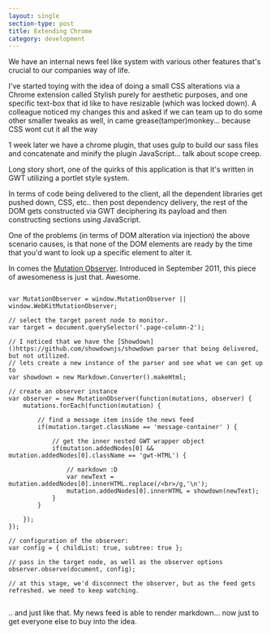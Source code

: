 ```yaml
---
layout: single
section-type: post
title: Extending Chrome
category: development
---
```


We have an internal news feel like system with various other features that's crucial to our companies way of life.

I've started toying with the idea of doing a small CSS alterations via a Chrome extension called Stylish purely for aesthetic purposes, and one specific text-box that id like to have resizable (which was locked down). A colleague noticed my changes this and asked if we can team up to do some other smaller tweaks as well, in came grease(tamper)monkey... because CSS wont cut it all the way

1 week later we have a chrome plugin, that uses gulp to build our sass files and concatenate and minify the plugin JavaScript... talk about scope creep.

Long story short, one of the quirks of this application is that it's written in GWT utilizing a portlet style system.

In terms of code being delivered to the client, all the dependent libraries get pushed down, CSS, etc.. then post dependency delivery, the rest of the DOM gets constructed via GWT deciphering its payload and then constructing sections using JavaScript.

One of the problems (in terms of DOM alteration via injection) the above scenario causes, is that none of the DOM elements are ready by the time that you'd want to look up a specific element to alter it.

In comes the [Mutation Observer](https://hacks.mozilla.org/2012/05/dom-mutationobserver-reacting-to-dom-changes-without-killing-browser-performance/). Introduced in September 2011, this piece of awesomeness is just that. Awesome.

<pre><code data-trim class="javascript">
var MutationObserver = window.MutationObserver || window.WebKitMutationObserver;

// select the target parent node to monitor. 
var target = document.querySelector('.page-column-2');

// I noticed that we have the [Showdown]()https://github.com/showdownjs/showdown parser that being delivered, but not utilized.
// lets create a new instance of the parser and see what we can get up to
var showdown = new Markdown.Converter().makeHtml;                  

// create an observer instance
var observer = new MutationObserver(function(mutations, observer) {
    mutations.forEach(function(mutation) {
    
        // find a message item inside the news feed
        if(mutation.target.className == 'message-container' ) {

            // get the inner nested GWT wrapper object
            if(mutation.addedNodes[0] && mutation.addedNodes[0].className == 'gwt-HTML') {    

                // markdown :D 
                var newText = mutation.addedNodes[0].innerHTML.replace(/&lt;br&gt;/g,'\n');
                mutation.addedNodes[0].innerHTML = showdown(newText);                    
            }         
        }

    });    
});

// configuration of the observer:
var config = { childList: true, subtree: true };

// pass in the target node, as well as the observer options
observer.observe(document, config);	

// at this stage, we'd disconnect the observer, but as the feed gets refreshed. we need to keep watching.

</code></pre>


.. and just like that. My news feed is able to render markdown... now just to get everyone else to buy into the idea.